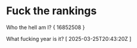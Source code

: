 # Fuck the rankings

Who the hell am I?
{ 16852508 }

What fucking year is it?
[ 2025-03-25T20:43:20Z ]

